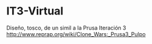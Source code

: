 ﻿IT3-Virtual
===========

Diseño, tosco, de un simil a la Prusa Iteración 3
http://www.reprap.org/wiki/Clone_Wars:_Prusa3_Pulpo
